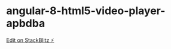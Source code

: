 # angular-8-html5-video-player-apbdba

[Edit on StackBlitz ⚡️](https://stackblitz.com/edit/angular-8-html5-video-player-apbdba)